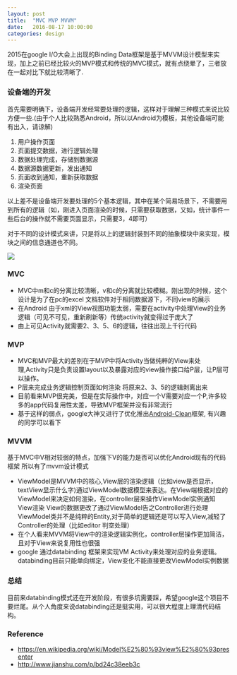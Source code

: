 ```yaml
---
layout: post
title:  "MVC MVP MVVM"
date:   2016-08-17 10:00:00
categories: design
---
```


2015在google I/O大会上出现的Binding Data框架是基于MVVM设计模型来实现，加上之前已经比较火的MVP模式和传统的MVC模式，就有点绕晕了，三者放在一起对比下就比较清晰了.

### 设备端的开发
首先需要明确下，设备端开发经常要处理的逻辑，这样对于理解三种模式来说比较方便一些.(由于个人比较熟悉Android，所以以Android为模板，其他设备端可能有出入，请谅解)

1. 用户操作页面
2. 页面提交数据，进行逻辑处理
3. 数据处理完成，存储到数据源
4. 数据源数据更新，发出通知
5. 页面收到通知，重新获取数据
6. 渲染页面

以上差不是设备端开发要处理的5个基本逻辑，其中在某个简易场景下，不需要用到所有的逻辑（如，刚进入页面渲染的时候，只需要获取数据，又如，统计事件一些后台的操作就不需要页面显示，只需要3，4即可）

对于不同的设计模式来讲，只是将以上的逻辑封装到不同的抽象模块中来实现，模块之间的信息通道也不同。

![](https://pic2.zhimg.com/2f9e4ee7d9616257ab41de204c06ffd5_r.jpg)

### MVC
* MVC中m和c的分离比较清晰，v和c的分离就比较模糊。刚出现的时候，这个设计是为了在pc的excel 文档软件对于相同数据源下，不同view的展示
* 在Android 由于xml的View视图功能太弱，需要在activity中处理View的业务逻辑（可见不可见，重新刷新等）传统activity就变得过于庞大了
* 由上可见Activity就需要2、3、5、6的逻辑，往往出现上千行代码

### MVP
* MVC和MVP最大的差别在于MVP中将Activity当做纯粹的View来处理,Activity只是负责设置layout以及暴露对应的view操作接口给P层，让P层可以操作。
* P层来完成业务逻辑控制页面如何渲染 将原来2、3、5的逻辑剥离出来
* 目前看来MVP很完美，但是在实际操作中，对应一个V需要对应一个P,许多较多的app代码复用性太差，导致MVP框架并没有非常流行
* 基于这样的弱点，google大神又进行了优化推出[Android-Clean](https://github.com/googlesamples/android-architecture/tree/todo-mvp-clean/)框架, 有兴趣的同学可以看下

### MVVM
基于MVC中V相对较弱的特点，加强下V的能力是否可以优化Android现有的代码框架
所以有了mvvm设计模式

* ViewModel是MVVM中的核心,View层的渲染逻辑（比如view是否显示，textView显示什么字)通过ViewModel数据模型来表达。在View端根据对应的ViewModel来决定如何渲染，在controller层来操作ViewModel实例通知View渲染 View的数据更改了通过ViewModel告之Controller进行处理 ViewModel类并不是纯粹的Entity,对于简单的逻辑还是可以写入View,减轻了Controller的处理（比如editor 判空处理）
* 在个人看来MVVM将View中的渲染逻辑实例化，controller层操作更加简洁，且对于View来说复用性也很强
* google 通过databinding 框架来实现VM Activity来处理对应的业务逻辑。databinding目前只能单向绑定，View变化不能直接更改ViewModel实例数据



### 总结
目前来databinding模式还在开发阶段，有很多坑需要踩，希望google这个项目不要烂尾。从个人角度来说databinding还是挺实用，可以很大程度上理清代码结构。



### Reference
* https://en.wikipedia.org/wiki/Model%E2%80%93view%E2%80%93presenter
* http://www.jianshu.com/p/bd24c38eeb3c
